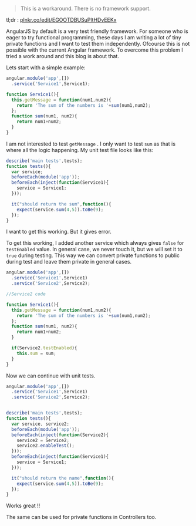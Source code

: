 >This is a workaround. There is no framework support.

tl;dr : [plnkr.co/edit/EGOOTDBUSuPltHDvEEKx](https://plnkr.co/edit/EGOOTDBUSuPltHDvEEKx?p=preview)


AngularJS by default is a very test friendly framework. For someone who is eager to try functional programming, these days I am writing a lot of tiny private functions and I want to test them independently. Ofcourse this is not possible with the current Angular framework. To overcome this problem I tried a work around and this blog is about that.

Lets start with a simple example:

```js
angular.module('app',[])
  .service('Service1',Service1);

function Service1(){
  this.getMessage = function(num1,num2){
    return 'The sum of the numbers is '+sum(num1,num2);
  };
  function sum(num1, num2){
    return num1+num2;
  }
}
```

I am not interested to test `getMessage` . I only want to test `sum` as that is where all the logic happening. My unit test file looks like this:

```js
describe('main tests',tests);
function tests(){
  var service;
  beforeEach(module('app'));
  beforeEach(inject(function(Service1){
    service = Service1;
  }));

  it("should return the sum",function(){
    expect(service.sum(4,5)).toBe(9);
  });
}
```

I want to get this working. But it gives error.

To get this working, I added another service which always gives `false` for `testEnabled` value. In general case, we never touch it, but we will set it to `true` during testing. This way we can convert private functions to public during test and leave them private in general cases.

```js
angular.module('app',[])
  .service('Service1',Service1)
  .service('Service2',Service2);

//Service2 code

function Service1(){
  this.getMessage = function(num1,num2){
    return 'The sum of the numbers is '+sum(num1,num2);
  };
  function sum(num1, num2){
    return num1+num2;
  }

  if(Service2.testEnabled){
    this.sum = sum;
  }
}
```

Now we can continue with unit tests.

```js
angular.module('app',[])
  .service('Service1',Service1)
  .service('Service2',Service2);


describe('main tests',tests);
function tests(){
  var service, service2;
  beforeEach(module('app'));
  beforeEach(inject(function(Service2){
    service2 = Service2;
    service2.enableTest();
  }));
  beforeEach(inject(function(Service1){
    service = Service1;
  }));

  it("should return the name",function(){
    expect(service.sum(4,5)).toBe(9);
  });
}
```

Works great !!

The same can be used for private functions in Controllers too.
